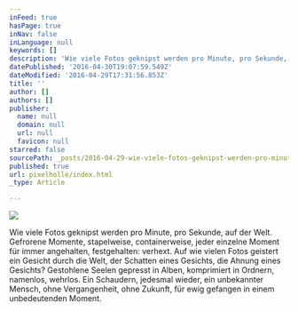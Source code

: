 ```yaml
---
inFeed: true
hasPage: true
inNav: false
inLanguage: null
keywords: []
description: 'Wie viele Fotos geknipst werden pro Minute, pro Sekunde, auf der Welt. Gefrorene Momente, stapelweise, containerweise, jeder einzelne Moment für immer angehalten, festgehalten: verhext. Auf wie vielen Fotos geistert ein Gesicht durch die Welt, der Schatten eines Gesichts, die Ahnung eines Gesichts? Gestohlene Seelen gepresst in Alben, komprimiert in Ordnern, namenlos, wehrlos. Ein Schaudern, jedesmal wieder, ein unbekannter Mensch, ohne Vergangenheit, ohne Zukunft, für ewig gefangen in einem unbedeutenden Moment.'
datePublished: '2016-04-30T19:07:59.549Z'
dateModified: '2016-04-29T17:31:56.853Z'
title: ''
author: []
authors: []
publisher:
  name: null
  domain: null
  url: null
  favicon: null
starred: false
sourcePath: _posts/2016-04-29-wie-viele-fotos-geknipst-werden-pro-minute-pro-sekunde-auf.md
published: true
url: pixelholle/index.html
_type: Article

---
```

![](https://the-grid-user-content.s3-us-west-2.amazonaws.com/1a7eb5a3-db5e-4c72-b5d3-6989e9d75b48.jpg)

Wie viele Fotos geknipst werden pro Minute, pro Sekunde, auf der Welt. Gefrorene Momente, stapelweise, containerweise, jeder einzelne Moment für immer angehalten, festgehalten: verhext. Auf wie vielen Fotos geistert ein Gesicht durch die Welt, der Schatten eines Gesichts, die Ahnung eines Gesichts? Gestohlene Seelen gepresst in Alben, komprimiert in Ordnern, namenlos, wehrlos. Ein Schaudern, jedesmal wieder, ein unbekannter Mensch, ohne Vergangenheit, ohne Zukunft, für ewig gefangen in einem unbedeutenden Moment.